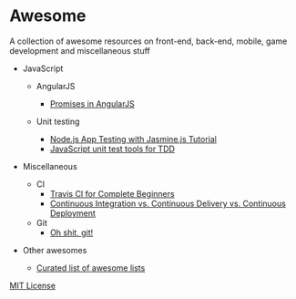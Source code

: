 # Awesome

A collection of awesome resources on front-end, back-end, mobile, game development and miscellaneous stuff

- JavaScript
  - AngularJS
    - [Promises in AngularJS](https://thinkster.io/a-better-way-to-learn-angularjs/promises)
    
  - Unit testing
    - [Node.js App Testing with Jasmine.js Tutorial](https://www.distelli.com/docs/tutorials/test-your-nodejs-with-jasmine)
    - [JavaScript unit test tools for TDD](http://stackoverflow.com/questions/300855/javascript-unit-test-tools-for-tdd)
    
- Miscellaneous
  - CI
    - [Travis CI for Complete Beginners](https://docs.travis-ci.com/user/for-beginners)
    - [Continuous Integration vs. Continuous Delivery vs. Continuous Deployment](http://stackoverflow.com/questions/28608015/continuous-integration-vs-continuous-delivery-vs-continuous-deployment)
  - Git
    - [Oh shit, git!](http://ohshitgit.com/)
    
- Other awesomes
  - [Curated list of awesome lists](https://github.com/sindresorhus/awesome)


[MIT License](https://github.com/jrmatos/awesome/blob/master/LICENSE)
